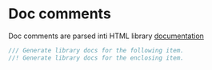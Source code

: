 # Doc comments

Doc comments are parsed inti HTML library [documentation](https://doc.rust-lang.org/stable/rust-by-example/meta/doc.html)
```rs
/// Generate library docs for the following item.
//! Generate library docs for the enclosing item.
```
